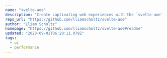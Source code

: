 ```yaml
---
name: "svelte-aoe"
description: "Create captivating web experiences with the `svelte-aoe` package."
repo_url: "https://github.com/lliamscholtz/svelte-aoe"
author: "Lliam Scholtz"
homepage: "https://github.com/lliamscholtz/svelte-aoe#readme"
updated: "2023-09-01T06:20:11.079Z"
tags: 
  - ui
  - performance
---
```

